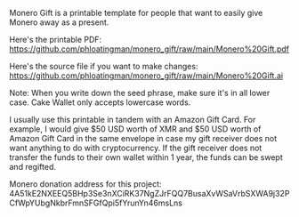 Monero Gift is a printable template for people that want to easily give Monero away as a present.

Here's the printable PDF: https://github.com/phloatingman/monero_gift/raw/main/Monero%20Gift.pdf

Here's the source file if you want to make changes: https://github.com/phloatingman/monero_gift/raw/main/Monero%20Gift.ai

Note: When you write down the seed phrase, make sure it's in all lower case. Cake Wallet only accepts lowercase words.

I usually use this printable in tandem with an Amazon Gift Card. For example, I would give $50 USD worth of XMR and $50 USD worth of Amazon Gift Card in the same envelope in case my gift receiver does not want anything to do with cryptocurrency.  If the gift receiver does not transfer the funds to their own wallet within 1 year, the funds can be swept and regifted.

Monero donation address for this project:
4A51kE2NXEEQ5BHp3Se3nXCiRK37NgZJrFQQ7BusaXvWSaVrbSXWA9j32PCfWpYUbgNkbrFmnSFGfQpi5fYrunYn46msLns
